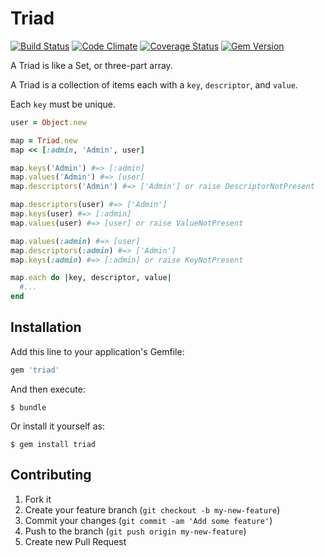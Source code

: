 # Triad

[![Build Status](https://travis-ci.org/saturnflyer/triad.png?branch=master)](https://travis-ci.org/saturnflyer/triad)
[![Code Climate](https://codeclimate.com/github/saturnflyer/triad.png)](https://codeclimate.com/github/saturnflyer/triad)
[![Coverage Status](https://coveralls.io/repos/saturnflyer/triad/badge.png)](https://coveralls.io/r/saturnflyer/triad)
[![Gem Version](https://badge.fury.io/rb/triad.png)](http://badge.fury.io/rb/triad)

A Triad is like a Set, or three-part array.

A Triad is a collection of items each with a `key`, `descriptor`, and `value`.

Each `key` must be unique.

```ruby
user = Object.new

map = Triad.new
map << [:admin, 'Admin', user]

map.keys('Admin') #=> [:admin]
map.values('Admin') #=> [user]
map.descriptors('Admin') #=> ['Admin'] or raise DescriptorNotPresent

map.descriptors(user) #=> ['Admin']
map.keys(user) #=> [:admin]
map.values(user) #=> [user] or raise ValueNotPresent

map.values(:admin) #=> [user]
map.descriptors(:admin) #=> ['Admin']
map.keys(:admin) #=> [:admin] or raise KeyNotPresent

map.each do |key, descriptor, value|
  #...
end
```

## Installation

Add this line to your application's Gemfile:

```ruby
gem 'triad'
```

And then execute:

    $ bundle

Or install it yourself as:

    $ gem install triad

## Contributing

1. Fork it
2. Create your feature branch (`git checkout -b my-new-feature`)
3. Commit your changes (`git commit -am 'Add some feature'`)
4. Push to the branch (`git push origin my-new-feature`)
5. Create new Pull Request
